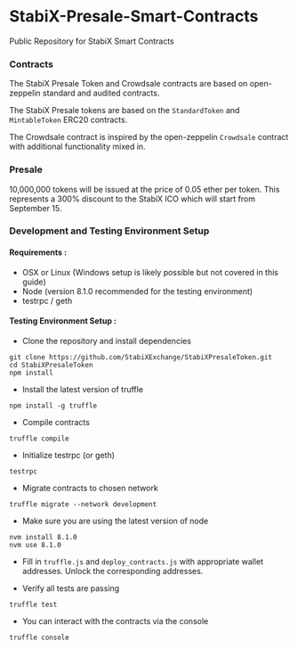 # StabiX-Presale-Smart-Contracts
Public Repository for StabiX Smart Contracts



### Contracts
The StabiX Presale Token and Crowdsale contracts are based on open-zeppelin standard and audited contracts.

The StabiX Presale tokens are based on the `StandardToken` and `MintableToken` ERC20 contracts.

The Crowdsale contract is inspired by the open-zeppelin `Crowdsale` contract with additional functionality mixed in.


### Presale
10,000,000 tokens will be issued at the price of 0.05 ether per token. This represents a 300% discount to the StabiX ICO which will start from September 15.

### Development and Testing Environment Setup

#### Requirements :
- OSX or Linux (Windows setup is likely possible but not covered in this guide)
- Node (version 8.1.0 recommended for the testing environment)
- testrpc / geth 


#### Testing Environment Setup : 

- Clone the repository and install dependencies

``` 
git clone https://github.com/StabiXExchange/StabiXPresaleToken.git
cd StabiXPresaleToken
npm install
```

- Install the latest version of truffle

```
npm install -g truffle
```

- Compile contracts
```
truffle compile
```

- Initialize testrpc (or geth)

```
testrpc
```

- Migrate contracts to chosen network

```
truffle migrate --network development
```

- Make sure you are using the latest version of node

``` 
nvm install 8.1.0
nvm use 8.1.0
```


- Fill in `truffle.js` and `deploy_contracts.js` with appropriate wallet addresses. Unlock the corresponding addresses.

- Verify all tests are passing

```
truffle test
```

- You can interact with the contracts via the console 

```
truffle console
```



